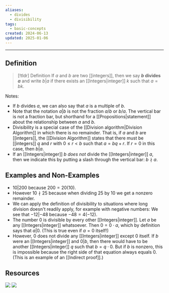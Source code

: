 ```yaml
---
aliases:
  - divides
  - divisibility
tags:
  - basic-concepts
created: 2024-06-13
updated: 2025-01-06
---
```

---
## Definition 

> [!tldr] Definition
> If $a$ and $b$ are two [[integers]], then we say **$b$ divides $a$** and write $b | a$ if there exists an [[Integers|integer]] $k$ such that $a = bk$. 

Notes: 
- If $b$ divides $a$, we can also say that $a$ is a multiple of $b$. 
- Note that the notation $a|b$ is not the fraction $a/b$ or $b/a$. The vertical bar is not a fraction bar, but shorthand for a [[Propositions|statement]] about the relationship between $a$ and $b$. 
- Divisibility is a special case of the [[Division algorithm|Division Algorithm]] in which there is no remainder. That is, if $a$ and $b$ are [[integers]], the [[Division Algorithm]] states that there must be [[integers]] $q$ and $r$ with $0 \leq r < b$ such that $a = bq + r$. If $r = 0$ in this case, then $b | a$. 
- If an [[Integers|integer]] $b$ *does not* divide the [[Integers|integer]] $a$, then we indicate this by putting a slash through the vertical bar: $b \nmid a$.  

## Examples and Non-Examples

* $10 | 200$ because $200 = 20(10)$. 
* However $10 \nmid 25$ because when dividing $25$ by $10$ we get a nonzero remainder. 
* We can apply the definition of divisibility to situations where long division doesn't readily apply, for example with negative numbers: We see that $-12 | -48$ because $-48 = 4(-12)$. 
* The number $0$ is divisible by every other [[Integers|integer]]. Let $a$ be any [[Integers|integer]] whatsoever. Then $0 = 0\cdot a$, which by definition says that $a | 0$. (This is true even if $a = 0$ itself!)
* However, $0$ does not divide any [[Integers|integer]] except $0$ itself. If $b$ were an [[Integers|integer]] and $0 | b$, then there would have to be another [[Integers|integer]] $q$ such that $b = q \cdot 0$. But if $b$ is nonzero, this is impossible because the right side of that equation always equals $0$. (This is an example of an [[Indirect proof]].)

## Resources 

![](https://www.youtube.com/watch?v=K2YmMpulFA4)
![](https://www.youtube.com/watch?v=dIfpZzX7bKo)
